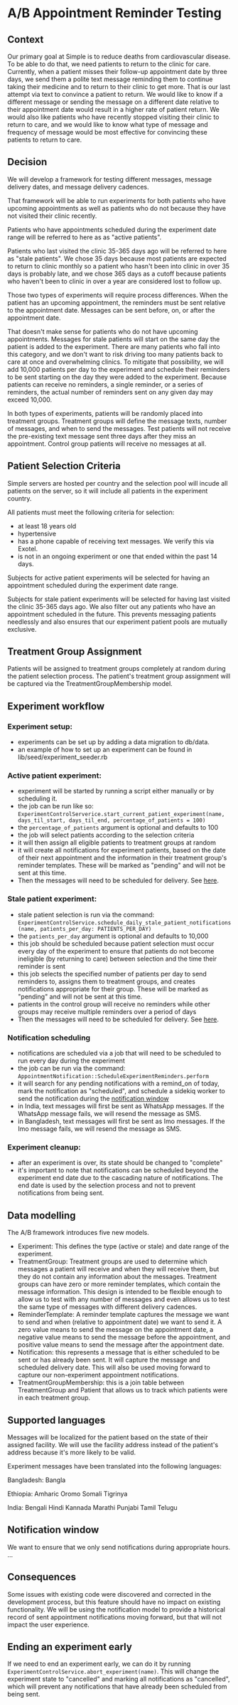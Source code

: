 # A/B Appointment Reminder Testing

## Context

Our primary goal at Simple is to reduce deaths from cardiovascular disease. To be able to do that, we need patients to return to the clinic for care. Currently, when a patient misses their follow-up appointment date by three days, we send them a polite text message reminding them to continue taking their medicine and to return to their clinic to get more. That is our last attempt via text to convince a patient to return. We would like to know if a different message or sending the message on a different date relative to their appointment date would result in a higher rate of patient return. We would also like patients who have recently stopped visiting their clinic to return to care, and we would like to know what type of message and frequency of message would be most effective for convincing these patients to return to care.

## Decision

We will develop a framework for testing different messages, message delivery dates, and message delivery cadences.

That framework will be able to run experiments for both patients who have upcoming appointments as well as patients who do not because they have not visited their clinic recently.

Patients who have appointments scheduled during the experiment date range will be referred to here as as "active patients".

Patients who last visited the clinic 35-365 days ago will be referred to here as "stale patients". We chose 35 days because most patients are expected to return to clinic monthly so a patient who hasn't been into clinic in over 35 days is probably late, and we chose 365 days as a cutoff because patients who haven't been to clinic in over a year are considered lost to follow up.

Those two types of experiments will require process differences. When the patient has an upcoming appointment, the reminders must be sent relative to the appointment date. Messages can be sent before, on, or after the appointment date.

That doesn't make sense for patients who do not have upcoming appointments. Messages for stale patients will start on the same day the patient is added to the experiment. There are many patients who fall into this category, and we don't want to risk driving too many patients back to care at once and overwhelming clinics. To mitigate that possibility, we will add 10,000 patients per day to the experiment and schedule their reminders to be sent starting on the day they were added to the experiment. Because patients can receive no reminders, a single reminder, or a series of reminders, the actual number of reminders sent on any given day may exceed 10,000.

In both types of experiments, patients will be randomly placed into treatment groups. Treatment groups will define the message texts, number of messages, and when to send the messages. Test patients will not receive the pre-existing text message sent three days after they miss an appointment. Control group patients will receive no messages at all.

## Patient Selection Criteria

Simple servers are hosted per country and the selection pool will incude all patients on the server, so it will include all patients in the experiment country.

All patients must meet the following criteria for selection:
- at least 18 years old
- hypertensive
- has a phone capable of receiving text messages. We verify this via Exotel.
- is not in an ongoing experiment or one that ended within the past 14 days.

Subjects for active patient experiments will be selected for having an appointment scheduled during the experiment date range.

Subjects for stale patient experiments will be selected for having last visited the clinic 35-365 days ago. We also filter out any patients who have an appointment scheduled in the future. This prevents messaging patients needlessly and also ensures that our experiment patient pools are mutually exclusive.

## Treatment Group Assignment

Patients will be assigned to treatment groups completely at random during the patient selection process. The patient's treatment group assignment will be captured via the TreatmentGroupMembership model.

## Experiment workflow

### Experiment setup:
- experiments can be set up by adding a data migration to db/data.
- an example of how to set up an experiment can be found in lib/seed/experiment_seeder.rb

### Active patient experiment:
- experiment will be started by running a script either manually or by scheduling it.
- the job can be run like so: `ExperimentControlServerice.start_current_patient_experiment(name, days_til_start, days_til_end, percentage_of_patients = 100)`
- the `percentage_of_patients` argument is optional and defaults to 100
- the job will select patients according to the selection criteria
- it will then assign all eligible patients to treatment groups at random
- it will create all notifications for experiment patients, based on the date of their next appointment and the information in their treatment group's reminder templates. These will be marked as "pending" and will not be sent at this time.
- Then the messages will need to be scheduled for delivery. See [here](#notification-scheduling).

### Stale patient experiment:
- stale patient selection is run via the command: `ExperimentControlService.schedule_daily_stale_patient_notifications(name, patients_per_day: PATIENTS_PER_DAY)`
- the `patients_per_day` argument is optional and defaults to 10,000
- this job should be scheduled because patient selection must occur every day of the experiment to ensure that patients do not become ineligible (by returning to care) between selection and the time their reminder is sent
- this job selects the specified number of patients per day to send reminders to, assigns them to treatment groups, and creates notifications appropriate for their group. These will be marked as "pending" and will not be sent at this time.
- patients in the control group will receive no reminders while other groups may receive multiple reminders over a period of days
- Then the messages will need to be scheduled for delivery. See [here](#notification-scheduling).

### Notification scheduling
- notifications are scheduled via a job that will need to be scheduled to run every day during the experiment
- the job can be run via the command: `AppointmentNotification::ScheduleExperimentReminders.perform`
- it will search for any pending notifications with a remind_on of today, mark the notification as "scheduled", and schedule a sidekiq worker to send the notification during the [notification window](#notification-window)
- in India, text messages will first be sent as WhatsApp messages. If the WhatsApp message fails, we will resend the message as SMS.
- in Bangladesh, text messages will first be sent as Imo messages. If the Imo message fails, we will resend the message as SMS.

### Experiment cleanup:
- after an experiment is over, its state should be changed to "complete"
- it's important to note that notifications can be scheduled beyond the experiment end date due to the cascading nature of notifications. The end date is used by the selection process and not to prevent notifications from being sent.

## Data modelling

The A/B framework introduces five new models.

- Experiment: This defines the type (active or stale) and date range of the experiment.
- TreatmentGroup: Treatment groups are used to determine which messages a patient will receive and when they will receive them, but they do not contain any information about the messages. Treatment groups can have zero or more reminder templates, which contain the message information. This design is intended to be flexible enough to allow us to test with any number of messages and even allows us to test the same type of messages with different delivery cadences.
- ReminderTemplate: A reminder template captures the message we want to send and when (relative to appointment date) we want to send it. A zero value means to send the message on the appointment date, a negative value means to send the message before the appointment, and positive value means to send the message after the appointment date.
- Notification: this represents a message that is either scheduled to be sent or has already been sent. It will capture the message and scheduled delivery date. This will also be used moving forward to capture our non-experiment appointment notifications.
- TreatmentGroupMembership: this is a join table between TreatmentGroup and Patient that allows us to track which patients were in each treatment group.

## Supported languages

Messages will be localized for the patient based on the state of their assigned facility. We will use the facility address instead of the patient's address because it's more likely to be valid.

Experiment messages have been translated into the following languages:

Bangladesh:
Bangla

Ethiopia:
Amharic
Oromo
Somali
Tigrinya

India:
Bengali
Hindi
Kannada
Marathi
Punjabi
Tamil
Telugu

## Notification window

We want to ensure that we only send notifications during appropriate hours. ...

## Consequences

Some issues with existing code were discovered and corrected in the development process, but this feature should have no impact on existing functionality. We will be using the notification model to provide a historical record of sent appointment notifications moving forward, but that will not impact the user experience.

## Ending an experiment early

If we need to end an experiment early, we can do it by running `ExperimentControlService.abort_experiment(name)`. This will change the experiment state to "cancelled" and marking all notifications as "cancelled", which will prevent any notifications that have already been scheduled from being sent.